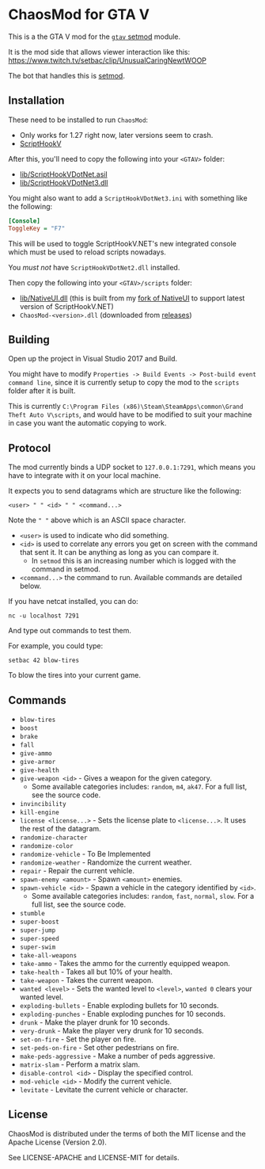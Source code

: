 # ChaosMod for GTA V

This is a the GTA V mod for the [`gtav` setmod] module.

It is the mod side that allows viewer interaction like this:
https://www.twitch.tv/setbac/clip/UnusualCaringNewtWOOP

The bot that handles this is [setmod].

[`gtav` setmod]: https://github.com/udoprog/setmod#gtav
[setmod]: https://github.com/udoprog/setmod

## Installation

These need to be installed to run `ChaosMod`:

* Only works for 1.27 right now, later versions seem to crash.
* [ScriptHookV](http://www.dev-c.com/gtav/scripthookv/)

After this, you'll need to copy the following into your `<GTAV>` folder:

* [lib/ScriptHookVDotNet.asil](lib)
* [lib/ScriptHookVDotNet3.dll](lib)

You might also want to add a `ScriptHookVDotNet3.ini` with something like the following:

```ini
[Console]
ToggleKey = "F7"
```

This will be used to toggle ScriptHookV.NET's new integrated console which must be used to reload scripts nowadays.

You _must not_ have `ScriptHookVDotNet2.dll` installed.

Then copy the following into your `<GTAV>/scripts` folder:

* [lib/NativeUI.dll](lib) (this is built from my [fork of NativeUI] to support latest version of ScriptHookV.NET)
* `ChaosMod-<version>.dll` (downloaded from [releases])

[releases]: https://github.com/udoprog/ChaosMod/releases
[fork of NativeUI]: https://github.com/udoprog/NativeUI/tree/shvdn3

## Building

Open up the project in Visual Studio 2017 and Build.

You might have to modify `Properties -> Build Events -> Post-build event command line`,
since it is currently setup to copy the mod to the `scripts` folder after it is built.

This is currently `C:\Program Files (x86)\Steam\SteamApps\common\Grand Theft Auto V\scripts`,
and would have to be modified to suit your machine in case you want the automatic copying to work.

## Protocol

The mod currently binds a UDP socket to `127.0.0.1:7291`, which means you have to integrate with it on your local machine.

It expects you to send datagrams which are structure like the following:

```
<user> " " <id> " " <command...>
```

Note the `" "` above which is an ASCII space character.

* `<user>` is used to indicate who did something.
* `<id>` is used to correlate any errors you get on screen with the command that sent it. It can be anything as long as you can compare it.
  - In `setmod` this is an increasing number which is logged with the command in setmod.
* `<command...>` the command to run. Available commands are detailed below.

If you have netcat installed, you can do:

```
nc -u localhost 7291
```

And type out commands to test them.

For example, you could type:

```
setbac 42 blow-tires
```

To blow the tires into your current game.

## Commands

* `blow-tires`
* `boost`
* `brake`
* `fall`
* `give-ammo`
* `give-armor`
* `give-health`
* `give-weapon <id>` - Gives a weapon for the given category.
  - Some available categories includes: `random`, `m4`, `ak47`.
    For a full list, see the source code.
* `invincibility`
* `kill-engine`
* `license <license...>` - Sets the license plate to `<license...>`. It uses the rest of the datagram.
* `randomize-character`
* `randomize-color`
* `randomize-vehicle` - To Be Implemented
* `randomize-weather` - Randomize the current weather.
* `repair` - Repair the current vehicle.
* `spawn-enemy <amount>` - Spawn `<amount>` enemies.
* `spawn-vehicle <id>` - Spawn a vehicle in the category identified by `<id>`.
  - Some available categories includes: `random`, `fast`, `normal`, `slow`.
    For a full list, see the source code.
* `stumble`
* `super-boost`
* `super-jump`
* `super-speed`
* `super-swim`
* `take-all-weapons`
* `take-ammo` - Takes the ammo for the currently equipped weapon.
* `take-health` - Takes all but 10% of your health.
* `take-weapon` - Takes the current weapon.
* `wanted <level>` - Sets the wanted level to `<level>`, `wanted 0` clears your wanted level.
* `exploding-bullets` - Enable exploding bullets for 10 seconds.
* `exploding-punches` - Enable exploding punches for 10 seconds.
* `drunk` - Make the player drunk for 10 seconds.
* `very-drunk` - Make the player very drunk for 10 seconds.
* `set-on-fire` - Set the player on fire.
* `set-peds-on-fire` - Set other pedestrians on fire.
* `make-peds-aggressive` - Make a number of peds aggressive.
* `matrix-slam` - Perform a matrix slam.
* `disable-control <id>` - Display the specified control.
* `mod-vehicle <id>` - Modify the current vehicle.
* `levitate` - Levitate the current vehicle or character.

## License

ChaosMod is distributed under the terms of both the MIT license and the Apache License (Version 2.0).

See LICENSE-APACHE and LICENSE-MIT for details.
